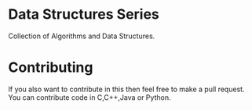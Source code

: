 # Data Structures Series
Collection of Algorithms and Data Structures.

# Contributing
If you also want to contribute in this then feel free to make a pull request. 
You can contribute code in C,C++,Java or Python. 
